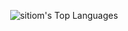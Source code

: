 <p align="center">
  <img align="center" src="https://github-readme-stats.vercel.app/api/top-langs/?username=sitiom&hide=css" alt="sitiom's Top Languages">
</p> 
